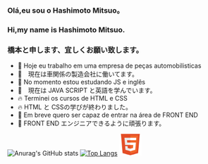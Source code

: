 ### Olá,eu sou o Hashimoto Mitsuo。
### Hi,my name is Hashimoto Mitsuo.
### 橋本と申します、宜しくお願い致します。
- 🔭  Hoje eu trabalho em uma empresa de peças automobilisticas
- 🔭　現在は車関係の製造会社に働いてます。
- 🌱  No momento estou estudando JS e inglês
- 🌱　現在は JAVA SCRIPT と英語を学んでいます。
- 🔥  Terminei os cursos de HTML e CSS
- 🔥  HTML と CSSの学びが終わりました。
- 🚀 Em breve quero ser capaz de entrar na área de FRONT END
- 🚀 FRONT END エンジニアできるように頑張ります。

![Anurag's GitHub stats](https://github-readme-stats.vercel.app/api?username=Hashimoto320&show_icons=true&theme=radical)
[![Top Langs](https://github-readme-stats.vercel.app/api/top-langs/?username=Hashimoto320&layout=compact)](https://github.com/Hashimoto320/github-readme-stats)
<img aling="center" width='50px' alt='mitsuo css' src="https://raw.githubusercontent.com/devicons/devicon/master/icons/html5/html5-original.svg">
